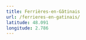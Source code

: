 ```yaml
---
title: Ferrières-en-Gâtinais
url: /ferrieres-en-gatinais/
latitude: 48.091
longitude: 2.786
---
```

